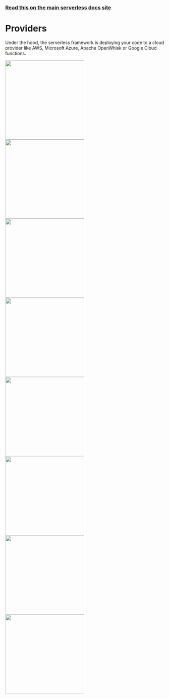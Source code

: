 <!--
title: Serverless Framework Documentation
menuText: Docs
layout: Doc
menuItems:
  - {menuText: "Getting Started", path: /framework/docs/getting-started/}
  - {menuText: Providers, path: /framework/docs/providers}
  - {menuText: "- AWS", path: /framework/docs/providers/aws/}
  - {menuText: "- Azure", path: /framework/docs/providers/azure/}
  - {menuText: "- fn", path: /framework/docs/providers/fn/}
  - {menuText: "- Google", path: /framework/docs/providers/google/}
  - {menuText: "- OpenWhisk", path: /framework/docs/providers/openwhisk/}
  - {menuText: "- Kubeless" , path: /framework/docs/providers/kubeless/}
  - {menuText: "- Spotinst" , path: /framework/docs/providers/spotinst/}
  - {menuText: "- Cloudflare" , path: /framework/docs/providers/cloudflare/}
  - {menuText: Enterprise, path: https://www.github.com/serverless/enterprise}
-->

<!-- DOCS-SITE-LINK:START automatically generated  -->
### [Read this on the main serverless docs site](https://www.serverless.com/framework/docs/)
<!-- DOCS-SITE-LINK:END -->

<div class='docs-center'>

# Providers
<p>
Under the hood, the serverless framework is deploying your code to a cloud provider like AWS, Microsoft Azure, Apache OpenWhisk or Google Cloud functions.
</p>
</div>

<div class="providersSections">
  <div class="providerSection">
    <div class="providerSectionHeader">
      <a href="./providers/aws/">
        <img src="https://s3-us-west-2.amazonaws.com/assets.site.serverless.com/images/docs/aws-logo.svg" width="250" draggable="false"/>
      </a>
    </div>
  </div>
  <div class="providerSection">
    <div class="providerSectionHeader">
      <a href="./providers/azure/">
        <img src="https://s3-us-west-2.amazonaws.com/assets.site.serverless.com/images/docs/azure-logo.svg" width="250" draggable="false"/>
      </a>
    </div>
  </div>
  <div class="providerSection">
    <div class="providerSectionHeader">
      <a href="./providers/openwhisk/">
        <img src="https://s3-us-west-2.amazonaws.com/assets.site.serverless.com/images/docs/openwhisk-logo.svg" width="250" draggable="false"/>
      </a>
    </div>
  </div>
  <div class="providerSection">
    <div class="providerSectionHeader">
      <a href="./providers/google/">
        <img src="https://s3-us-west-2.amazonaws.com/assets.site.serverless.com/images/docs/google-logo.png" width="250" draggable="false"/>
      </a>
    </div>
  </div>
  <div class="providerSection">
    <div class="providerSectionHeader">
      <a href="./providers/kubeless/">
        <img src="https://s3-us-west-2.amazonaws.com/assets.site.serverless.com/images/docs/kubeless-logo.svg" width="250" draggable="false"/>
      </a>
    </div>
  </div>
  <div class="providerSection">
    <div class="providerSectionHeader">
      <a href="./providers/spotinst/">
        <img src="https://s3-us-west-2.amazonaws.com/assets.site.serverless.com/images/docs/spotinst-logo.svg" width="250" draggable="false"/>
      </a>
    </div>
  </div>
  <div class="providerSection">
    <div class="providerSectionHeader">
      <a href="./providers/fn/">
        <img src="https://s3-us-west-2.amazonaws.com/assets.site.serverless.com/images/docs/fn-logo.svg" width="250" draggable="false"/>
      </a>
    </div>
  </div>
  <div class="providerSection">
    <div class="providerSectionHeader">
      <a href="./providers/cloudflare/">
        <img src="https://s3-us-west-2.amazonaws.com/assets.site.serverless.com/images/docs/cloudflare-logo.svg" width="250" draggable="false"/>
      </a>
    </div>
  </div>
</div>
